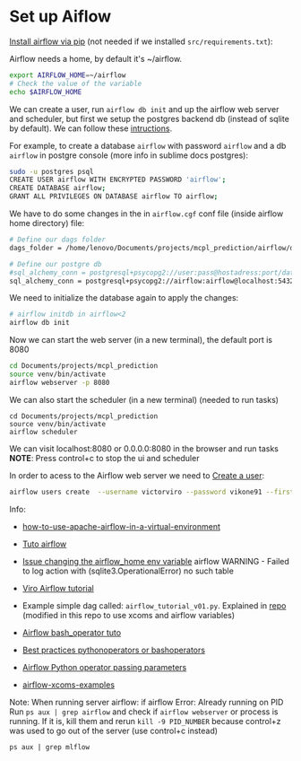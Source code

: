 # Set up Aiflow


[Install airflow via pip](https://airflow.apache.org/docs/apache-airflow/stable/installation.html#installation-tools) (not needed if we installed `src/requirements.txt`):

Airflow needs a home, by default it's ~/airflow.

```bash
export AIRFLOW_HOME=~/airflow
# Check the value of the variable
echo $AIRFLOW_HOME
```

We can create a user, run `airflow db init` and up the airflow web server and scheduler, but first we setup the postgres backend db (instead of sqlite by default). We can follow these [intructions](https://stackoverflow.com/questions/58380835/implementing-postgres-sql-in-apache-airflow). 

For example, to create a database `airflow` with password `airflow` and a db `airflow` in postgre console (more info in sublime docs postgres):

```bash
sudo -u postgres psql
CREATE USER airflow WITH ENCRYPTED PASSWORD 'airflow';
CREATE DATABASE airflow;
GRANT ALL PRIVILEGES ON DATABASE airflow TO airflow;
```


We have to do some changes in the in `airflow.cgf` conf file (inside airflow home directory) file:
```bash
# Define our dags folder
dags_folder = /home/lenovo/Documents/projects/mcpl_prediction/airflow/dags

# Define our postgre db
#sql_alchemy_conn = postgresql+psycopg2://user:pass@hostadress:port/database
sql_alchemy_conn = postgresql+psycopg2://airflow:airflow@localhost:5432/airflow
```

We need to initialize the database again to apply the changes:

```bash
# airflow initdb in airflow<2
airflow db init
```

Now we can start the web server (in a new terminal), the default port is 8080
```bash
cd Documents/projects/mcpl_prediction
source venv/bin/activate
airflow webserver -p 8080
```
We can also start the scheduler (in a new terminal) (needed to run tasks)
```
cd Documents/projects/mcpl_prediction
source venv/bin/activate
airflow scheduler
```
We can visit localhost:8080 or 0.0.0.0:8080 in the browser and run tasks
**NOTE**: Press control+c to stop the ui and scheduler

In order to acess to the Airflow web server we need to [Create a user](https://airflow.apache.org/docs/apache-airflow/stable/cli-and-env-variables-ref.html#create_repeat1):

```bash
airflow users create  --username victorviro --password vikone91 --firstname Victor --lastname Rodeño --role Admin --email vrodeno@ucm.es
```



Info:
- [how-to-use-apache-airflow-in-a-virtual-environment](https://stackoverflow.com/questions/56890937/how-to-use-apache-airflow-in-a-virtual-environment)
- [Tuto airflow](https://airflow-tutorial.readthedocs.io/en/latest/first-airflow.html)
- [Issue changing the airflow_home env variable](https://stackoverflow.com/questions/57515434/why-do-i-get-no-such-table-error-when-installing-apache-airflow-on-mac)
airflow WARNING - Failed to log action with (sqlite3.OperationalError) no such table

- [Viro Airflow tutorial](https://github.com/victorviro/airflow_tutorial)

- Example simple dag called: `airflow_tutorial_v01.py`. Explained in [repo](https://github.com/victorviro/airflow_tutorial) (modified in this repo to use xcoms and airflow variables)


- [Airflow bash_operator tuto](https://marclamberti.com/blog/airflow-bashoperator/)
- [Best practices pythonoperators or bashoperators](https://stackoverflow.com/questions/47534414/apache-airflow-best-practice-pythonoperators-or-bashoperators)
- [Airflow Python operator passing parameters](https://stackoverflow.com/questions/54717221/airflow-python-operator-passing-parameters)

- [airflow-xcoms-examples](https://big-data-demystified.ninja/2020/04/15/airflow-xcoms-example-airflow-demystified/)






Note: When running server airflow: if airflow Error: Already running on PID
Run `ps aux | grep airflow` and check if `airflow webserver` or process is running. If it is, kill them and rerun
`kill -9 PID_NUMBER` 
because control+z was used to go out of the server (use control+c instead)

`ps aux | grep mlflow`